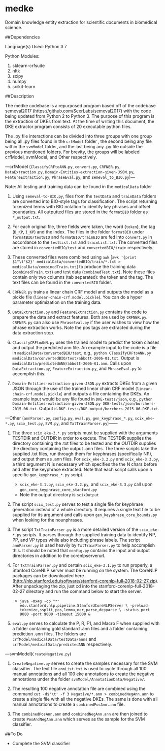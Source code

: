 # medke
Domain knowledge entity extraction for scientific documents in biomedical science.

##Dependencies

Language(s) Used: Python 3.7

Python Modules:
1. sklearn-crfsuite    
2. nltk            
3. scipy
4. numpy
5. scikit-learn

##Description

The medke codebase is a repurposed program based off of the codebase semeval2017 (https://github.com/SeerLabs/semeval2017) with the code being updated from Python 2 to Python 3.  The purpose of this program is the extraction of DKEs from text.  At the time of writing this document, the DKE extractor program consists of 20 executable python files.  

The .py file interactions can be divided into three groups with one group being all .py files found in the `crfModel` folder , the second being any file within the `svmModel` folder, and the last being any .py file outside the previous mentioned folders. For brevity, the groups will be labeled crfModel, svmModel, and Other respectively.


—crfModel (`ClassifyCRFtoANN.py`, `convert.py`, `CRFNER.py`, `DataExtraction.py`, `Domain-Entities-extraction-given-JSON.py`, `FeatureExtraction.py`, `PhraseEval.py`, and `semeval_to_BIO.py`)—

Note:  All testing and training data can be found in the `medicalData` folder

1.  Using `semeval-to-BIO.py`, files from the `testData` and `trainData` folders are converted into BIO-style tags for classification.  The script returning tokenized terms with BIO notation to identify key phrases and offset boundaries.  All outputted files are stored in the `formatBIO` folder as `*_output.txt`.

2.  For each original file, three fields were taken, the word (`token`), the tag (`B_KP`, `I_KP`) and the index. The files in the folder `formatBIO` under `formatBIO/testBIO` and `formatBIO/trainBIO` are fed into `convert.py` in accordance to the `testList.txt` and `trainList.txt`.  The converted files are stored in `convertedBIO/test` and `convertedBIO/train` respectively.

3. These converted files were combined using `awk` [`awk '{print $1"\t"$2}' medicalData/convertedBIO/train/*.txt > medicalData/combinedTrain.txt`] to produce the training data (`combinedTrain.txt`) and test data (`combinedTest.txt`). Note these files contain only two columns (tab separated): the token and the tag.  The text files can be found in the `convertedBIO` folder.

4. `CRFNER.py` trains a linear chain CRF model and outputs the model as a pickle file (`linear-chain-crf.model.pickle`). You can do a hyper parameter optimization on the training data.

5. `DataExtraction.py` and `FeatureExtraction.py` contains the code to prepare the data and extract features. Both are used by `CRFNER.py`. `CRFNER.py` can also use `PhraseEval.py` if the user wishes to view how the phrase extraction works.  Note the pos tags are extracted during the data extraction step.  

6. `ClassifyCRFtoANN.py` uses the trained model to predict the token classes and output the predicted ann file. An example input to the code is a file in `medicalData/convertedBIO/test`, e.g., `python ClassifyCRFtoANN.py medicalData/convertedBIO/test/abbott-2006-01.txt`. Output is `medicalData/predictedANN/abbott-2006-01.ann`.  Calls upon `DataExtraction.py`, `FeatureExtraction.py`, and `PhraseEval.py` to accomplish this.

7.  `Domain-Entities-extraction-given-JSON.py` extracts DKEs from a given JSON through the use of the trained linear chain CRF model (`linear-chain-crf.model.pickle`) and outputs a file containing the DKEs.  An example input would be any file found in `DKE-tests/json`, e.g., `python Domain-Entities-extraction-given-JSON.py DKE-tests/json/borchers-2015-06.txt`. Output is `DKE-tests/DKE-output/borchers-2015-06-DKE.txt`. 


—Other (`annParser.py`, `config.py`, `eval.py`, `gen_keyphrase_*.py`, `scix_eke-*.py`, `scix_test.py`, `SVM.py`, and `TxtTrainParser.py`)——


1.  The three `scix_eke-3.*.py` scripts must be supplied with the arguments TESTDIR and OUTDIR in order to execute.  The TESTDIR supplies the directory containing the .txt files to be tested and the OUTDIR supplies the directory containing the output .ann files.  The three scripts take the supplied .txt files, run through them for keyphrases (specifically NP), and output them as .ann files.  For `scix_eke-3.2.py` and `scix_eke-3.3.py`, a third argument N is necessary which specifies the the N chars before and after the keyphrase extracted.  Note that each script calls upon a specific `gen_keyphrase_*.py` script.
    - `scix_eke-3.1.py`, `scix_eke-3.2.py`, and `scix_eke-3.3.py` call upon `gen_core_keyphrase_core_stanford.py`
    - Note the output directory is `scixOutput`

2.  The script `scix_test.py` serves to test a single file for keyphrase generation instead of a whole directory.  It requires a single text file to be supplied for its argument and calls upon `gen_keyphrase_core_bounds.py` when looking for the nounphrases.  

3.  The script `TxtTrainParser.py` is a more detailed version of the `scix_eke-*.py` scripts.  It parses through the supplied training data to identify NP, PP,  and VP types while also including phrase labels.  The script `annParser.py` is used heavily by `TxtTrainParser.py` to help accomplish this.  It should be noted that `config.py` contains the input and output directories in addition to the corenlpserverurl.  

4.  For `TxtTrainParser.py` and certain `scix_eke-3.1.py` to run properly, a Stanford CoreNLP server must be running on the system.  The CoreNLP packages can be downloaded here (http://nlp.stanford.edu/software/stanford-corenlp-full-2018-02-27.zip).  After unpackaging the zip, just cd into the stanford-corenlp-full-2018-02-27 directory and run the command below to start the server.
    - `java -mx4g -cp "*" edu.stanford.nlp.pipeline.StanfordCoreNLPServer \
-preload tokenize,ssplit,pos,lemma,ner,parse,depparse \
-status_port 9000 -port 9000 -timeout 15000 & `

5.  `eval.py` serves to calculate the P, R, F1, and Macro F when supplied with a folder containing gold standard .ann files and a folder containing prediction .ann files.  The folders are `crfModel/medicalData/testData/anns` and `crfModel/medicalData/predictedANN` respectively.

—svmModel(`CreateNegative.py`)

1.  `CreateNegative.py` serves to create the samples necessary for the SVM classifier.  The text file `annList.txt` is used to cycle through all 100 manual annotations and all 100 eke annotations to create the negative annotations under the folder `svmModel/AnnotationData/Negative/`.

2.  The resulting 100 negative annotation file are combined using the command `cut -d$'\t' -f 3 Negative/*.ann > combinedNegAnn.ann` to create a single file with all the negative DKEs.  The same is done with all manual annotations to create a `combinedPosAnn.ann` file.

3.  The `combinedPosAnn.ann` and `combinedNegAnn.ann` are then joined to create `PosAndNegAnn.ann` which serves as the sample for the SVM classifier.

##To Do
- Complete the SVM classifier